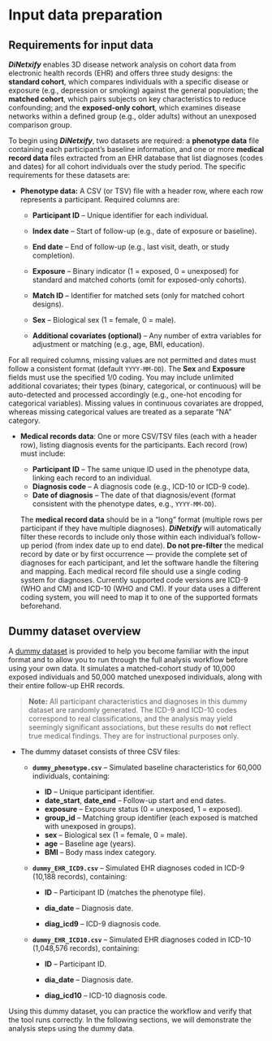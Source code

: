 # Input data preparation

## Requirements for input data

***DiNetxify*** enables 3D disease network analysis on cohort data from electronic health records (EHR) and offers three study designs: the **standard cohort**, which compares individuals with a specific disease or exposure (e.g., depression or smoking) against the general population; the **matched cohort**, which pairs subjects on key characteristics to reduce confounding; and the **exposed-only cohort**, which examines disease networks within a defined group (e.g., older adults) without an unexposed comparison group.

To begin using ***DiNetxify***, two datasets are required: a **phenotype data** file containing each participant’s baseline information, and one or more **medical record data** files extracted from an EHR database that list diagnoses (codes and dates) for all cohort individuals over the study period. The specific requirements for these datasets are:

- **Phenotype data:** A CSV (or TSV) file with a header row, where each row represents a participant. Required columns are:

  - **Participant ID** – Unique identifier for each individual.

  - **Index date** – Start of follow-up (e.g., date of exposure or baseline).

  - **End date** – End of follow-up (e.g., last visit, death, or study completion).

  - **Exposure** – Binary indicator (1 = exposed, 0 = unexposed) for standard and matched cohorts (omit for exposed-only cohorts).

  - **Match ID** – Identifier for matched sets (only for matched cohort designs).

  - **Sex** – Biological sex (1 = female, 0 = male).

  - **Additional covariates (optional)** – Any number of extra variables for adjustment or matching (e.g., age, BMI, education).

For all required columns, missing values are not permitted and dates must follow a consistent format (default `YYYY-MM-DD`). The **Sex** and **Exposure** fields must use the specified 1/0 coding. You may include unlimited additional covariates; their types (binary, categorical, or continuous) will be auto-detected and processed accordingly (e.g., one-hot encoding for categorical variables). Missing values in continuous covariates are dropped, whereas missing categorical values are treated as a separate “NA” category.

- **Medical records data**: One or more CSV/TSV files (each with a header row), listing diagnosis events for the participants. Each record (row) must include:

  - **Participant ID** – The same unique ID used in the phenotype data, linking each record to an individual.
  - **Diagnosis code** – A diagnosis code (e.g., ICD-10 or ICD-9 code).
  - **Date of diagnosis** – The date of that diagnosis/event (format consistent with the phenotype dates, e.g., `YYYY-MM-DD`).

  The **medical record data** should be in a “long” format (multiple rows per participant if they have multiple diagnoses). ***DiNetxify*** will automatically filter these records to include only those within each individual’s follow-up period (from index date up to end date). **Do not pre-filter** the medical record by date or by first occurrence — provide the complete set of diagnoses for each participant, and let the software handle the filtering and mapping. Each medical record file should use a single coding system for diagnoses. Currently supported code versions are ICD-9 (WHO and CM) and ICD-10 (WHO and CM). If your data uses a different coding system, you will need to map it to one of the supported formats beforehand.

## Dummy dataset overview

A [dummy dataset](https://github.com/HZcohort/DiNetxify/tree/main/tests/data) is provided to help you become familiar with the input format and to allow you to run through the full analysis workflow before using your own data. It simulates a matched-cohort study of 10,000 exposed individuals and 50,000 matched unexposed individuals, along with their entire follow-up EHR records.

> **Note:** All participant characteristics and diagnoses in this dummy dataset are randomly generated. The ICD-9 and ICD-10 codes correspond to real classifications, and the analysis may yield seemingly significant associations, but these results do **not** reflect true medical findings. They are for instructional purposes only.

- The dummy dataset consists of three CSV files:
  - **`dummy_phenotype.csv`** – Simulated baseline characteristics for 60,000 individuals, containing:
    
    - **ID** – Unique participant identifier.
    - **date_start**, **date_end** – Follow-up start and end dates.
    - **exposure** – Exposure status (0 = unexposed, 1 = exposed).
    - **group_id** – Matching group identifier (each exposed is matched with unexposed in groups).
    - **sex** – Biological sex (1 = female, 0 = male).
    - **age** – Baseline age (years).
    - **BMI** – Body mass index category.
  - **`dummy_EHR_ICD9.csv`** – Simulated EHR diagnoses coded in ICD-9 (10,188 records), containing:
  
      - **ID** – Participant ID (matches the phenotype file).
  
      - **dia_date** – Diagnosis date.
  
      - **diag_icd9** – ICD-9 diagnosis code.
  
  
  - **`dummy_EHR_ICD10.csv`** – Simulated EHR diagnoses coded in ICD-10 (1,048,576 records), containing:
  
      - **ID** – Participant ID.
  
      - **dia_date** – Diagnosis date.
  
      - **diag_icd10** – ICD-10 diagnosis code.
  

Using this dummy dataset, you can practice the workflow and verify that the tool runs correctly. In the following sections, we will demonstrate the analysis steps using the dummy data.
